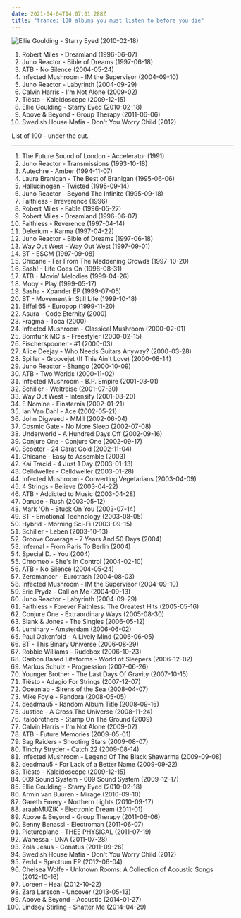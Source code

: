 ```yaml
---
date: 2021-04-04T14:07:01.288Z
title: "trance: 100 albums you must listen to before you die"
---
```

![Ellie Goulding - Starry Eyed (2010-02-18)](https://img.discogs.com/N5uWvAJXzisPcRUyabNK0VMFtZI=/fit-in/600x519/filters:strip_icc():format(jpeg):mode_rgb():quality(90)/discogs-images/R-2337514-1277924801.jpeg.jpg "Ellie Goulding - Starry Eyed (2010-02-18)")
<ol class="albums">
<li data-cover="https://via.placeholder.com/450" data-tags="trance, dream, robert miles" role="button">Robert Miles - Dreamland (1996-06-07)</li>
<li data-cover="http://coverartarchive.org/release/59c9a570-4d4b-414e-90c1-f1f8c59fc21e/4225986565-500.jpg" data-tags="trance, psytrance, goa trance" role="button">Juno Reactor - Bible of Dreams (1997-06-18)</li>
<li data-cover="http://coverartarchive.org/release/0d9879a9-accc-4283-9ac4-fc9bb069573d/25651133073-500.jpg" data-tags="trance, atb" role="button">ATB - No Silence (2004-05-24)</li>
<li data-cover="http://coverartarchive.org/release/e5fe454e-6a3c-3b82-b3af-99f638fb4e3c/11150293974-500.jpg" data-tags="trance, psytrance, electronic" role="button">Infected Mushroom - IM the Supervisor (2004-09-10)</li>
<li data-cover="http://coverartarchive.org/release/8f46f90f-b5e5-443d-bb0f-40151764a950/4043627444-500.jpg" data-tags="trance, electronic, goa, psytrance" role="button">Juno Reactor - Labyrinth (2004-09-29)</li>
<li data-cover="http://coverartarchive.org/release/78bb9e5c-b1cf-4210-954d-58da5b5f23da/8161578340-500.jpg" data-tags="trance, electronic" role="button">Calvin Harris - I'm Not Alone (2009-02)</li>
<li data-cover="http://coverartarchive.org/release/194eeede-5333-42ac-96f3-1290a7aa0935/12527768502-500.jpg" data-tags="trance, electronic" role="button">Tiësto - Kaleidoscope (2009-12-15)</li>
<li data-cover="https://img.discogs.com/N5uWvAJXzisPcRUyabNK0VMFtZI=/fit-in/600x519/filters:strip_icc():format(jpeg):mode_rgb():quality(90)/discogs-images/R-2337514-1277924801.jpeg.jpg" data-tags="trance, electronic, ambient" role="button">Ellie Goulding - Starry Eyed (2010-02-18)</li>
<li data-cover="http://coverartarchive.org/release/a5bd4a0b-6a0d-44e9-8961-94260e83e625/10177231187-500.jpg" data-tags="trance" role="button">Above & Beyond - Group Therapy (2011-06-06)</li>
<li data-cover="https://img.discogs.com/_3FUY2Kf6oacx8Ekl-KK565geR8=/fit-in/600x829/filters:strip_icc():format(jpeg):mode_rgb():quality(90)/discogs-images/R-8607903-1465036825-6104.jpeg.jpg" data-tags="trance, electronic, house, electro house, electro dance" role="button">Swedish House Mafia - Don't You Worry Child (2012)</li>
</ol>
List of 100 - under the cut.
<!-- more -->

_________________

<ol class="albums">
<li data-cover="https://img.discogs.com/SY78h9tw6yq25_eSqjrrucSjg3M=/fit-in/600x588/filters:strip_icc():format(jpeg):mode_rgb():quality(90)/discogs-images/R-11677-1206696011.jpeg.jpg" data-tags="electronic" role="button">
The Future Sound of London - Accelerator (1991)
</li>
<li data-cover="http://coverartarchive.org/release/9c3f584f-dd01-445c-9fac-bbaf7a5abbba/24562001336-500.jpg" data-tags="trance, goa trance" role="button">
Juno Reactor - Transmissions (1993-10-18)
</li>
<li data-cover="https://via.placeholder.com/450" data-tags="idm, ambient, electronic" role="button">
Autechre - Amber (1994-11-07)
</li>
<li data-cover="http://coverartarchive.org/release/c26ab134-529c-4b28-be59-8d1927f01738/9666653096-500.jpg" data-tags="female vocalists, trance, 80s, laura branigan, my favorites" role="button">
Laura Branigan - The Best of Branigan (1995-06-06)
</li>
<li data-cover="http://coverartarchive.org/release/2e84f173-3c96-3fc0-8565-bfb85d8724a3/10752369965-500.jpg" data-tags="psytrance" role="button">
Hallucinogen - Twisted (1995-09-14)
</li>
<li data-cover="http://coverartarchive.org/release/9d869542-507d-3a9f-810e-2ff84af0891e/10744313145-500.jpg" data-tags="goa, psytrance, trance" role="button">
Juno Reactor - Beyond The Infinite (1995-09-18)
</li>
<li data-cover="http://coverartarchive.org/release/cd2da473-ec72-47a9-b6ca-5ecfe06a086b/5556123884-500.jpg" data-tags="trance, chillout, electronic, dance, funk, techno, progressive house, anorexic, faithless, levykokoelma" role="button">
Faithless - Irreverence (1996)
</li>
<li data-cover="https://via.placeholder.com/450" data-tags="trance, melodic" role="button">
Robert Miles - Fable (1996-05-27)
</li>
<li data-cover="https://via.placeholder.com/450" data-tags="trance, dream, robert miles" role="button">
Robert Miles - Dreamland (1996-06-07)
</li>
<li data-cover="https://via.placeholder.com/450" data-tags="electronic, trip-hop" role="button">
Faithless - Reverence (1997-04-14)
</li>
<li data-cover="http://coverartarchive.org/release/5a10bb6c-a45a-3a7c-8b3e-db564afae2f3/14512497121-500.jpg" data-tags="ambient" role="button">
Delerium - Karma (1997-04-22)
</li>
<li data-cover="http://coverartarchive.org/release/59c9a570-4d4b-414e-90c1-f1f8c59fc21e/4225986565-500.jpg" data-tags="trance, psytrance, goa trance" role="button">
Juno Reactor - Bible of Dreams (1997-06-18)
</li>
<li data-cover="http://coverartarchive.org/release/c6497354-0cb3-4d79-970d-42dea8ec2f15/859143079-500.jpg" data-tags="trance" role="button">
Way Out West - Way Out West (1997-09-01)
</li>
<li data-cover="http://coverartarchive.org/release/f8b4438b-425c-4698-a5d4-b5d939165e2c/6952657222-500.jpg" data-tags="trance" role="button">
BT - ESCM (1997-09-08)
</li>
<li data-cover="http://coverartarchive.org/release/079645c2-9164-40df-9905-a6287d8b1200/4111828289-500.jpg" data-tags="chicane, trance" role="button">
Chicane - Far From The Maddening Crowds (1997-10-20)
</li>
<li data-cover="https://img.discogs.com/Tqn83-BQ8nxnYfVaBjOjbIEM43U=/fit-in/600x600/filters:strip_icc():format(jpeg):mode_rgb():quality(90)/discogs-images/R-12596222-1538294517-8372.jpeg.jpg" data-tags="trance" role="button">
Sash! - Life Goes On (1998-08-31)
</li>
<li data-cover="https://img.discogs.com/i124lJe2x9EfxS6DADSLaANMlPI=/fit-in/300x300/filters:strip_icc():format(jpeg):mode_rgb():quality(90)/discogs-images/R-48125-1097318746.jpg.jpg" data-tags="trance" role="button">
ATB - Movin' Melodies (1999-04-26)
</li>
<li data-cover="http://coverartarchive.org/release/447055bf-f2a4-3f4b-9124-2c7d61d845fc/11827288168-500.jpg" data-tags="electronic" role="button">
Moby - Play (1999-05-17)
</li>
<li data-cover="https://img.discogs.com/hyad2aAcRcMtOKROruNv39zgCXM=/fit-in/585x451/filters:strip_icc():format(jpeg):mode_rgb():quality(90)/discogs-images/R-3053646-1313519523.jpeg.jpg" data-tags="electronic, trance" role="button">
Sasha - Xpander EP (1999-07-05)
</li>
<li data-cover="https://via.placeholder.com/450" data-tags="trance" role="button">
BT - Movement in Still Life (1999-10-18)
</li>
<li data-cover="https://img.discogs.com/nS0Ki-zjzw2hkc92SuWBm96N3Ac=/fit-in/600x559/filters:strip_icc():format(jpeg):mode_rgb():quality(90)/discogs-images/R-2814485-1508723241-5156.jpeg.jpg" data-tags="electronic, eurodance" role="button">
Eiffel 65 - Europop (1999-11-20)
</li>
<li data-cover="http://coverartarchive.org/release/931a2b12-037e-4dfc-8ced-017c4ec7837e/20650664259-500.jpg" data-tags="ambient, psychill" role="button">
Asura - Code Eternity (2000)
</li>
<li data-cover="https://via.placeholder.com/450" data-tags="trance" role="button">
Fragma - Toca (2000)
</li>
<li data-cover="http://coverartarchive.org/release/16c9e950-dadb-4d50-a1ad-54c630b243e3/7594550991-500.jpg" data-tags="psytrance" role="button">
Infected Mushroom - Classical Mushroom (2000-02-01)
</li>
<li data-cover="https://via.placeholder.com/450" data-tags="trance" role="button">
Bomfunk MC's - Freestyler (2000-02-15)
</li>
<li data-cover="https://img.discogs.com/U85awjBc3AKoRJmIGS9WaKbCAzI=/fit-in/350x364/filters:strip_icc():format(jpeg):mode_rgb():quality(90)/discogs-images/R-498273-1396834503-2030.jpeg.jpg" data-tags="electronic, electro, electroclash" role="button">
Fischerspooner - #1 (2000-03)
</li>
<li data-cover="http://coverartarchive.org/release/2f0596b2-9760-3f65-be75-ccea095ce933/1257772770-500.jpg" data-tags="trance" role="button">
Alice Deejay - Who Needs Guitars Anyway? (2000-03-28)
</li>
<li data-cover="http://coverartarchive.org/release/bd08060d-bfe3-4ece-845f-6417e4adbc41/14104113696-500.jpg" data-tags="chillout, electronic dance" role="button">
Spiller - Groovejet (If This Ain't Love) (2000-08-14)
</li>
<li data-cover="http://coverartarchive.org/release/238adee4-f390-32ec-922c-5a46caee589b/5378433829-500.jpg" data-tags="trance, psytrance, electronic" role="button">
Juno Reactor - Shango (2000-10-09)
</li>
<li data-cover="https://via.placeholder.com/450" data-tags="trance" role="button">
ATB - Two Worlds (2000-11-02)
</li>
<li data-cover="http://coverartarchive.org/release/fb27e386-d568-4d46-a38b-ffa3ddac13c1/8890719356-500.jpg" data-tags="psytrance" role="button">
Infected Mushroom - B.P. Empire (2001-03-01)
</li>
<li data-cover="https://via.placeholder.com/450" data-tags="chillout, electronica" role="button">
Schiller - Weltreise (2001-07-30)
</li>
<li data-cover="https://via.placeholder.com/450" data-tags="trance, electronic" role="button">
Way Out West - Intensify (2001-08-20)
</li>
<li data-cover="http://coverartarchive.org/release/655aa547-f1fa-49dd-9bba-de30f0aaef11/2106980504-500.jpg" data-tags="trance, e nomine" role="button">
E Nomine - Finsternis (2002-01-21)
</li>
<li data-cover="http://coverartarchive.org/release/207ea20b-a0a6-4148-b842-f0d9ffc3cb94/24473768644-500.jpg" data-tags="trance, ian van dahl" role="button">
Ian Van Dahl - Ace (2002-05-21)
</li>
<li data-cover="http://coverartarchive.org/release/b7db227f-d102-37cd-aad9-85923a56be99/26315639345-500.jpg" data-tags="electronic, trance, house, breakbeat, synthpop, progressive trance, john digweed" role="button">
John Digweed - MMII (2002-06-04)
</li>
<li data-cover="https://img.discogs.com/qKZX-Kpc-1wPlB3HPdJ4B44mUYc=/fit-in/600x600/filters:strip_icc():format(jpeg):mode_rgb():quality(90)/discogs-images/R-11242062-1512574067-8739.jpeg.jpg" data-tags="trance, progressive trance, schiller" role="button">
Cosmic Gate - No More Sleep (2002-07-08)
</li>
<li data-cover="http://coverartarchive.org/release/7c35ff51-e81a-4ccc-888f-9b27c5f558f0/1630166366-500.jpg" data-tags="electronic, techno" role="button">
Underworld - A Hundred Days Off (2002-09-16)
</li>
<li data-cover="http://coverartarchive.org/release/b1374cc9-4e6f-4ec8-9902-84ae1430d0a6/21618689737-500.jpg" data-tags="ambient, chillout" role="button">
Conjure One - Conjure One (2002-09-17)
</li>
<li data-cover="http://coverartarchive.org/release/533a718d-c202-4d82-b3e7-596e4f40bf18/20373139615-500.jpg" data-tags="techno, scooter" role="button">
Scooter - 24 Carat Gold (2002-11-04)
</li>
<li data-cover="http://coverartarchive.org/release/af5e9e60-0d51-4fb2-89d9-69fed83750b3/3658346948-500.jpg" data-tags="dance, electronic" role="button">
Chicane - Easy to Assemble (2003)
</li>
<li data-cover="https://img.discogs.com/l-DO1_wHCvvz0T0LBozXqlTIE1U=/fit-in/600x515/filters:strip_icc():format(jpeg):mode_rgb():quality(90)/discogs-images/R-239485-1222291253.jpeg.jpg" data-tags="trance, techno, 00s, sowaco" role="button">
Kai Tracid - 4 Just 1 Day (2003-01-13)
</li>
<li data-cover="http://coverartarchive.org/release/ef4485c0-a652-4fd5-903f-b5ba6e299361/6596488540-500.jpg" data-tags="industrial, industrial metal" role="button">
Celldweller - Celldweller (2003-01-28)
</li>
<li data-cover="https://img.discogs.com/daq0YLc_PMnuCShEQdPC15z9zvw=/fit-in/600x600/filters:strip_icc():format(jpeg):mode_rgb():quality(90)/discogs-images/R-3542360-1334568310.jpeg.jpg" data-tags="electronic, psytrance" role="button">
Infected Mushroom - Converting Vegetarians (2003-04-09)
</li>
<li data-cover="https://img.discogs.com/v-b1QDFEyZlhvJhWBpI0gmty1j8=/fit-in/600x600/filters:strip_icc():format(jpeg):mode_rgb():quality(90)/discogs-images/R-4275098-1360495678-3373.jpeg.jpg" data-tags="trance, dance" role="button">
4 Strings - Believe (2003-04-22)
</li>
<li data-cover="http://coverartarchive.org/release/dff66b36-6169-450f-baf9-1cd67949900b/11012611573-500.jpg" data-tags="electronic, trance" role="button">
ATB - Addicted to Music (2003-04-28)
</li>
<li data-cover="https://img.discogs.com/s8Jt9CR4eKjKoesBsj25gFRKUuk=/fit-in/600x600/filters:strip_icc():format(jpeg):mode_rgb():quality(90)/discogs-images/R-155004-1589060420-9538.jpeg.jpg" data-tags="trance" role="button">
Darude - Rush (2003-05-12)
</li>
<li data-cover="https://img.discogs.com/yDMqhaqFNWaZKMwNengIRZAK6Uc=/fit-in/600x604/filters:strip_icc():format(jpeg):mode_rgb():quality(90)/discogs-images/R-132383-1513437011-8438.jpeg.jpg" data-tags="trance, 00s, jumpstyle" role="button">
Mark 'Oh - Stuck On You (2003-07-14)
</li>
<li data-cover="http://coverartarchive.org/release/7bef0144-6bd9-3c54-b8e7-c1166ec1ed52/6955118811-500.jpg" data-tags="trance" role="button">
BT - Emotional Technology (2003-08-05)
</li>
<li data-cover="http://coverartarchive.org/release/735c3912-b9dd-42a2-af44-f4f6d25fe6f4/3489309570-500.jpg" data-tags="electronic" role="button">
Hybrid - Morning Sci-Fi (2003-09-15)
</li>
<li data-cover="https://img.discogs.com/UXdOLFbjrTHmR99ho13oUXYeAQ4=/fit-in/600x600/filters:strip_icc():format(jpeg):mode_rgb():quality(90)/discogs-images/R-4745513-1378170794-2257.jpeg.jpg" data-tags="electronic" role="button">
Schiller - Leben (2003-10-13)
</li>
<li data-cover="http://coverartarchive.org/release/7ebf5816-7084-464b-886a-8e405fe3083a/5438022732-500.jpg" data-tags="groove coverage" role="button">
Groove Coverage - 7 Years And 50 Days (2004)
</li>
<li data-cover="https://img.discogs.com/o0gQ-ig7SkqDuCneLPQ35Y1wJNA=/fit-in/600x496/filters:strip_icc():format(jpeg):mode_rgb():quality(90)/discogs-images/R-406424-1109191706.jpg.jpg" data-tags="dance, pop" role="button">
Infernal - From Paris To Berlin (2004)
</li>
<li data-cover="https://via.placeholder.com/450" data-tags="trance, female vocalists, dance, euro trance, favorite, eurotrance, cascada" role="button">
Special D. - You (2004)
</li>
<li data-cover="http://coverartarchive.org/release/1182aafc-c201-379d-ab99-52f604e25819/9749635411-500.jpg" data-tags="dance" role="button">
Chromeo - She's In Control (2004-02-10)
</li>
<li data-cover="http://coverartarchive.org/release/0d9879a9-accc-4283-9ac4-fc9bb069573d/25651133073-500.jpg" data-tags="trance, atb" role="button">
ATB - No Silence (2004-05-24)
</li>
<li data-cover="https://img.discogs.com/3nNi10FEq5Isod7Slvw7MumBu4M=/fit-in/600x600/filters:strip_icc():format(jpeg):mode_rgb():quality(90)/discogs-images/R-123215-1150505583.jpeg.jpg" data-tags="industrial rock, industrial, cyberpunk" role="button">
Zeromancer - Eurotrash (2004-08-03)
</li>
<li data-cover="http://coverartarchive.org/release/e5fe454e-6a3c-3b82-b3af-99f638fb4e3c/11150293974-500.jpg" data-tags="trance, psytrance, electronic" role="button">
Infected Mushroom - IM the Supervisor (2004-09-10)
</li>
<li data-cover="https://img.discogs.com/Vp8Meaxcn9up2DL2PkgabVLsui0=/fit-in/600x512/filters:strip_icc():format(jpeg):mode_rgb():quality(90)/discogs-images/R-338431-1158462737.jpeg.jpg" data-tags="dance" role="button">
Eric Prydz - Call on Me (2004-09-13)
</li>
<li data-cover="http://coverartarchive.org/release/8f46f90f-b5e5-443d-bb0f-40151764a950/4043627444-500.jpg" data-tags="trance, electronic, goa, psytrance" role="button">
Juno Reactor - Labyrinth (2004-09-29)
</li>
<li data-cover="http://coverartarchive.org/release/839570e0-dfe5-403f-b498-d6e6a08ab34f/28569193564-500.jpg" data-tags="electronic, dance" role="button">
Faithless - Forever Faithless: The Greatest Hits (2005-05-16)
</li>
<li data-cover="http://coverartarchive.org/release/ced64954-3160-3e27-aefe-89c4c709d67f/21236770954-500.jpg" data-tags="ambient" role="button">
Conjure One - Extraordinary Ways (2005-08-30)
</li>
<li data-cover="https://img.discogs.com/w0Sc4D7G_DefgVvh2ZTa4X0V-to=/fit-in/558x557/filters:strip_icc():format(jpeg):mode_rgb():quality(90)/discogs-images/R-943224-1327012945.jpeg.jpg" data-tags="trance, electronic" role="button">
Blank & Jones - The Singles (2006-05-12)
</li>
<li data-cover="http://coverartarchive.org/release/519b5a5e-139a-4924-93d3-4e3ca6f8fbff/10188105570-500.jpg" data-tags="trance, anjunabeats, progressive trance" role="button">
Luminary - Amsterdam (2006-06-02)
</li>
<li data-cover="http://coverartarchive.org/release/689f013e-f404-31a6-8c86-b01e1f8b3ca4/8252727529-500.jpg" data-tags="trance, dance" role="button">
Paul Oakenfold - A Lively Mind (2006-06-05)
</li>
<li data-cover="http://coverartarchive.org/release/adff4c98-9914-4715-a675-9b61de4bd294/11700606085-500.jpg" data-tags="ambient" role="button">
BT - This Binary Universe (2006-08-29)
</li>
<li data-cover="http://coverartarchive.org/release/28a2bfa0-6cf7-4854-93f1-e5a06de9162d/5907595639-500.jpg" data-tags="pop" role="button">
Robbie Williams - Rudebox (2006-10-23)
</li>
<li data-cover="http://coverartarchive.org/release/165a6363-cb9a-49a3-88da-2ea3da4742dd/2568508706-500.jpg" data-tags="ambient" role="button">
Carbon Based Lifeforms - World of Sleepers (2006-12-02)
</li>
<li data-cover="http://coverartarchive.org/release/e39d3578-2cdd-4fc4-9761-7a1946d20860/7223022655-500.jpg" data-tags="trance" role="button">
Markus Schulz - Progression (2007-06-26)
</li>
<li data-cover="http://coverartarchive.org/release/913fd1ba-4f98-47b9-8e58-a495066f94c2/10298509218-500.jpg" data-tags="psychedelic, chillout" role="button">
Younger Brother - The Last Days Of Gravity (2007-10-15)
</li>
<li data-cover="https://img.discogs.com/hPVupO0WrQD0Bdiw8iLFuxRoES4=/fit-in/400x400/filters:strip_icc():format(jpeg):mode_rgb():quality(90)/discogs-images/R-2750604-1339649539-6681.jpeg.jpg" data-tags="trance, epic trance" role="button">
Tiësto - Adagio For Strings (2007-12-07)
</li>
<li data-cover="http://coverartarchive.org/release/6cbdd132-ff95-44ed-ba64-8239070527f4/6618403033-500.jpg" data-tags="vocal trance" role="button">
Oceanlab - Sirens of the Sea (2008-04-07)
</li>
<li data-cover="https://img.discogs.com/LyPMKVGe_U-7ijtQhpGfd2DaX4I=/fit-in/600x600/filters:strip_icc():format(jpeg):mode_rgb():quality(90)/discogs-images/R-1571972-1229333521.jpeg.jpg" data-tags="trance, electronic, darude, armind" role="button">
Mike Foyle - Pandora (2008-05-05)
</li>
<li data-cover="http://coverartarchive.org/release/a94a2faf-b5e4-33c9-953b-ca020418cddd/7267268374-500.jpg" data-tags="progressive house" role="button">
deadmau5 - Random Album Title (2008-09-16)
</li>
<li data-cover="http://coverartarchive.org/release/15e3739f-e713-4a5f-884a-d95596c3fa1f/18417383878-500.jpg" data-tags="electronic, dance" role="button">
Justice - A Cross The Universe (2008-11-24)
</li>
<li data-cover="http://coverartarchive.org/release/70f98182-7a57-44a8-adeb-5aecaaeac206/9823154784-500.jpg" data-tags="trance, dance, techno, german" role="button">
Italobrothers - Stamp On The Ground (2009)
</li>
<li data-cover="http://coverartarchive.org/release/78bb9e5c-b1cf-4210-954d-58da5b5f23da/8161578340-500.jpg" data-tags="trance, electronic" role="button">
Calvin Harris - I'm Not Alone (2009-02)
</li>
<li data-cover="http://coverartarchive.org/release/8c37b58d-4ada-3629-b38e-17988ca14e55/7452696649-500.jpg" data-tags="trance, electronic, vocal trance" role="button">
ATB - Future Memories (2009-05-01)
</li>
<li data-cover="http://coverartarchive.org/release/b0859310-5eee-40dc-88ac-9cd761f91d49/6576902413-500.jpg" data-tags="trance, electronic, dance, australian, house" role="button">
Bag Raiders - Shooting Stars (2009-08-07)
</li>
<li data-cover="http://coverartarchive.org/release/6b9798de-6288-4b51-87bb-de0bcc51e2d4/24711110047-500.jpg" data-tags="trance, hip hop, pop, dance, house, tinchy stryder" role="button">
Tinchy Stryder - Catch 22 (2009-08-14)
</li>
<li data-cover="http://coverartarchive.org/release/7e734f4f-3215-3153-8fa7-376cf8a8172e/8562147990-500.jpg" data-tags="electronic, psytrance, psychedelic" role="button">
Infected Mushroom - Legend Of The Black Shawarma (2009-09-08)
</li>
<li data-cover="http://coverartarchive.org/release/97f6f1d5-1c70-367d-a217-45cab7a31926/15654510735-500.jpg" data-tags="electronic" role="button">
deadmau5 - For Lack of a Better Name (2009-09-22)
</li>
<li data-cover="http://coverartarchive.org/release/194eeede-5333-42ac-96f3-1290a7aa0935/12527768502-500.jpg" data-tags="trance, electronic" role="button">
Tiësto - Kaleidoscope (2009-12-15)
</li>
<li data-cover="http://coverartarchive.org/release/8cc6207e-cfc2-40d9-a564-0d64aed50b0d/10048437518-500.jpg" data-tags="trance, electronic, pop rock, vocal trance, uplifting trance" role="button">
009 Sound System - 009 Sound System (2009-12-17)
</li>
<li data-cover="https://img.discogs.com/N5uWvAJXzisPcRUyabNK0VMFtZI=/fit-in/600x519/filters:strip_icc():format(jpeg):mode_rgb():quality(90)/discogs-images/R-2337514-1277924801.jpeg.jpg" data-tags="trance, electronic, ambient" role="button">
Ellie Goulding - Starry Eyed (2010-02-18)
</li>
<li data-cover="http://coverartarchive.org/release/ca46bf9c-97e5-3592-8d1f-3f00592fc690/1133356400-500.jpg" data-tags="trance" role="button">
Armin van Buuren - Mirage (2010-09-10)
</li>
<li data-cover="http://coverartarchive.org/release/9da472d1-6042-48e3-ae75-fcc0a9f364e2/1230594177-500.jpg" data-tags="trance, progressive trance, vocal trance, uplifting trance" role="button">
Gareth Emery - Northern Lights (2010-09-17)
</li>
<li data-cover="https://img.discogs.com/c1ZMbrBIJGu3HhQOaJBawIoDJQw=/fit-in/600x600/filters:strip_icc():format(jpeg):mode_rgb():quality(90)/discogs-images/R-3154062-1318245920.jpeg.jpg" data-tags="trance, electronic" role="button">
araabMUZIK - Electronic Dream (2011-01)
</li>
<li data-cover="http://coverartarchive.org/release/a5bd4a0b-6a0d-44e9-8961-94260e83e625/10177231187-500.jpg" data-tags="trance" role="button">
Above & Beyond - Group Therapy (2011-06-06)
</li>
<li data-cover="http://coverartarchive.org/release/793eaae4-df0f-4218-a047-ab04574ecb4f/12814493452-500.jpg" data-tags="house, electronic" role="button">
Benny Benassi - Electroman (2011-06-07)
</li>
<li data-cover="https://img.discogs.com/RiURtSiDgw8hCLlQefhEq6ze8B8=/fit-in/300x300/filters:strip_icc():format(jpeg):mode_rgb():quality(90)/discogs-images/R-3000800-1311122520.jpeg.jpg" data-tags="noise, trance, electronic, electro" role="button">
Pictureplane - THEE PHYSICAL (2011-07-19)
</li>
<li data-cover="http://coverartarchive.org/release/8a12a56e-f16a-49d1-b7a2-84528900ae04/17642272732-500.jpg" data-tags="pop, electropop, dance, electronic, house" role="button">
Wanessa - DNA (2011-07-28)
</li>
<li data-cover="http://coverartarchive.org/release/4b96bb65-9831-4c26-a3d1-0455a4fa4805/2292051184-500.jpg" data-tags="electronic, electronica, art pop" role="button">
Zola Jesus - Conatus (2011-09-26)
</li>
<li data-cover="https://img.discogs.com/_3FUY2Kf6oacx8Ekl-KK565geR8=/fit-in/600x829/filters:strip_icc():format(jpeg):mode_rgb():quality(90)/discogs-images/R-8607903-1465036825-6104.jpeg.jpg" data-tags="trance, electronic, house, electro house, electro dance" role="button">
Swedish House Mafia - Don't You Worry Child (2012)
</li>
<li data-cover="http://coverartarchive.org/release/58c86567-453f-466a-aa4c-1adc0b10d342/1781484416-500.jpg" data-tags="trance, dubstep, electro, house, progressive house" role="button">
Zedd - Spectrum EP (2012-06-04)
</li>
<li data-cover="http://coverartarchive.org/release/8589ba2a-e62a-418d-a04d-1ee032197dd3/17775653396-500.jpg" data-tags="folk, andrew, ccm, donald trump, david orton" role="button">
Chelsea Wolfe - Unknown Rooms: A Collection of Acoustic Songs (2012-10-16)
</li>
<li data-cover="http://coverartarchive.org/release/a066b065-cd76-4dd4-a975-f3812fcd3229/18848001906-500.jpg" data-tags="trance, dance, eurovision" role="button">
Loreen - Heal (2012-10-22)
</li>
<li data-cover="http://coverartarchive.org/release/abf8a774-f31b-463b-8579-cb5a553ad833/14524742257-500.jpg" data-tags="swedish" role="button">
Zara Larsson - Uncover (2013-05-13)
</li>
<li data-cover="http://coverartarchive.org/release/57ae1538-5b8a-4ef8-b8a9-a47c809ea30d/7621866109-500.jpg" data-tags="trance, acoustic" role="button">
Above & Beyond - Acoustic (2014-01-27)
</li>
<li data-cover="http://coverartarchive.org/release/754ffe04-ae91-4b38-bebb-9a565a03eeb0/6830844142-500.jpg" data-tags="classical, dubstep, electronic, instrumental, violin" role="button">
Lindsey Stirling - Shatter Me (2014-04-29)
</li>
</ol>